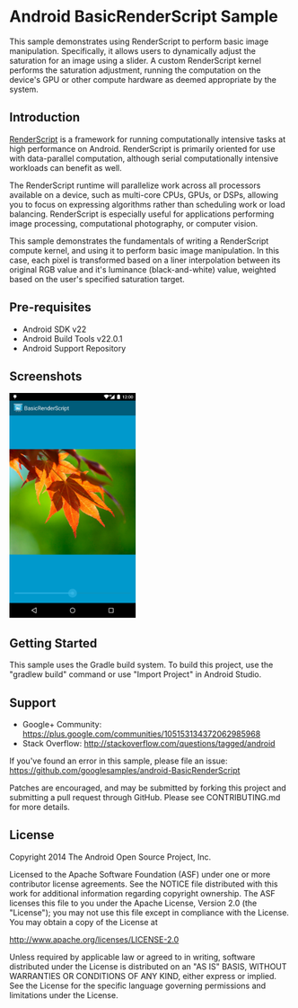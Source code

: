 
Android BasicRenderScript Sample
===================================

This sample demonstrates using RenderScript to perform basic image manipulation. Specifically, it allows users
to dynamically adjust the saturation for an image using a slider. A custom RenderScript kernel performs the saturation
adjustment, running the computation on the device\'s GPU or other compute hardware as deemed appropriate by the system.

Introduction
------------

[RenderScript][1] is a framework for running computationally intensive tasks at high performance on Android. RenderScript is
primarily oriented for use with data-parallel computation, although serial computationally intensive workloads can
benefit as well.

The RenderScript runtime will parallelize work across all processors available on a device, such as multi-core CPUs,
GPUs, or DSPs, allowing you to focus on expressing algorithms rather than scheduling work or load balancing.
RenderScript is especially useful for applications performing image processing, computational photography, or computer
vision.

This sample demonstrates the fundamentals of writing a RenderScript compute kernel, and using it to perform basic image
manipulation. In this case, each pixel is transformed based on a liner interpolation between its original
RGB value and it's luminance (black-and-white) value, weighted based on the user's specified saturation target.

[1]: http://developer.android.com/guide/topics/renderscript/compute.html
[2]: http://developer.android.com/reference/renderscript/rs__cl_8rsh.html#a254612a612ff7539b01a1478e03d8697

Pre-requisites
--------------

- Android SDK v22
- Android Build Tools v22.0.1
- Android Support Repository

Screenshots
-------------

<img src="screenshots/main.png" height="400" alt="Screenshot"/> 

Getting Started
---------------

This sample uses the Gradle build system. To build this project, use the
"gradlew build" command or use "Import Project" in Android Studio.

Support
-------

- Google+ Community: https://plus.google.com/communities/105153134372062985968
- Stack Overflow: http://stackoverflow.com/questions/tagged/android

If you've found an error in this sample, please file an issue:
https://github.com/googlesamples/android-BasicRenderScript

Patches are encouraged, and may be submitted by forking this project and
submitting a pull request through GitHub. Please see CONTRIBUTING.md for more details.

License
-------

Copyright 2014 The Android Open Source Project, Inc.

Licensed to the Apache Software Foundation (ASF) under one or more contributor
license agreements.  See the NOTICE file distributed with this work for
additional information regarding copyright ownership.  The ASF licenses this
file to you under the Apache License, Version 2.0 (the "License"); you may not
use this file except in compliance with the License.  You may obtain a copy of
the License at

http://www.apache.org/licenses/LICENSE-2.0

Unless required by applicable law or agreed to in writing, software
distributed under the License is distributed on an "AS IS" BASIS, WITHOUT
WARRANTIES OR CONDITIONS OF ANY KIND, either express or implied.  See the
License for the specific language governing permissions and limitations under
the License.
